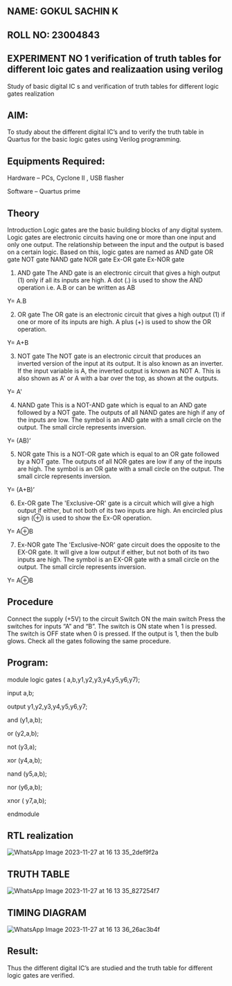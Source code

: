 ## NAME: GOKUL SACHIN K

## ROLL NO: 23004843

## EXPERIMENT NO 1 verification of truth tables for different loic gates and realizaation using verilog
Study of basic digital IC s and verification of truth tables for different logic gates realization

## AIM:
To study about the different digital IC’s and to verify the truth table in Quartus for the basic logic gates using Verilog programming.

## Equipments Required:
Hardware – PCs, Cyclone II , USB flasher

Software – Quartus prime

## Theory
Introduction
Logic gates are the basic building blocks of any digital system. Logic gates are electronic circuits having one or more than one input and only one output. The relationship between the input and the output is based on a certain logic. Based on this, logic gates are named as AND gate OR gate NOT gate NAND gate NOR gate Ex-OR gate Ex-NOR gate
1) AND gate
The AND gate is an electronic circuit that gives a high output (1) only if all its inputs are high. A dot (.) is used to show the AND operation i.e. A.B or can be written as AB

Y= A.B

2) OR gate
The OR gate is an electronic circuit that gives a high output (1) if one or more of its inputs are high. A plus (+) is used to show the OR operation.

Y= A+B

3) NOT gate
The NOT gate is an electronic circuit that produces an inverted version of the input at its output. It is also known as an inverter. If the input variable is A, the inverted output is known as NOT A. This is also shown as A' or A with a bar over the top, as shown at the outputs.

Y= A'

4) NAND gate
This is a NOT-AND gate which is equal to an AND gate followed by a NOT gate. The outputs of all NAND gates are high if any of the inputs are low. The symbol is an AND gate with a small circle on the output. The small circle represents inversion.

Y= (AB)’

5) NOR gate
This is a NOT-OR gate which is equal to an OR gate followed by a NOT gate. The outputs of all NOR gates are low if any of the inputs are high. The symbol is an OR gate with a small circle on the output. The small circle represents inversion.

Y= (A+B)’

6) Ex-OR gate
The 'Exclusive-OR' gate is a circuit which will give a high output if either, but not both of its two inputs are high. An encircled plus sign (⊕) is used to show the Ex-OR operation.

Y= A⊕B

7) Ex-NOR gate
The 'Exclusive-NOR' gate circuit does the opposite to the EX-OR gate. It will give a low output if either, but not both of its two inputs are high. The symbol is an EX-OR gate with a small circle on the output. The small circle represents inversion.

Y= A⊕B

## Procedure
Connect the supply (+5V) to the circuit
Switch ON the main switch
Press the switches for inputs “A” and “B”. The switch is ON state when 1 is pressed. The switch is OFF state when 0 is pressed.
If the output is 1, then the bulb glows.
Check all the gates following the same procedure.

## Program:
module logic gates ( a,b,y1,y2,y3,y4,y5,y6,y7);

input a,b;

output y1,y2,y3,y4,y5,y6,y7;

and (y1,a,b);

or (y2,a,b);

not (y3,a);

xor (y4,a,b);

nand (y5,a,b);

nor (y6,a,b);

xnor ( y7,a,b);

endmodule


## RTL realization
![WhatsApp Image 2023-11-27 at 16 13 35_2def9f2a](https://github.com/vksachin2018/Study-of-basic-digital-IC-s-and-verification-of-truth-tables-for-different-logic-gates-realization-/assets/149366019/703fbfb6-741f-481e-b9b4-6d86f0fc29aa)

## TRUTH TABLE
![WhatsApp Image 2023-11-27 at 16 13 35_827254f7](https://github.com/vksachin2018/Study-of-basic-digital-IC-s-and-verification-of-truth-tables-for-different-logic-gates-realization-/assets/149366019/b3cb73ce-3e2f-4569-87f9-b65e34a151ba)

## TIMING DIAGRAM
![WhatsApp Image 2023-11-27 at 16 13 36_26ac3b4f](https://github.com/vksachin2018/Study-of-basic-digital-IC-s-and-verification-of-truth-tables-for-different-logic-gates-realization-/assets/149366019/5753c549-c0a8-4066-92c0-1206433ad9d6)

## Result:
Thus the different digital IC’s are studied and the truth table for different logic gates are verified.
